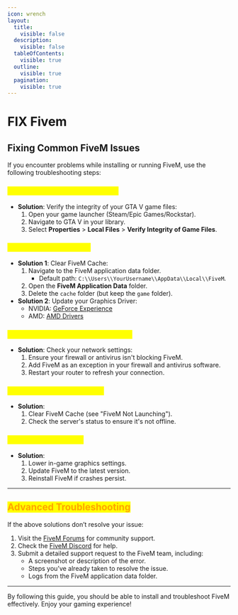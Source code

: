 ```yaml
---
icon: wrench
layout:
  title:
    visible: false
  description:
    visible: false
  tableOfContents:
    visible: true
  outline:
    visible: true
  pagination:
    visible: true
---
```


# FIX Fivem

## Fixing Common FiveM Issues

If you encounter problems while installing or running FiveM, use the following troubleshooting steps:

### <mark style="color:yellow;">1. "Game Files Corrupted" Error</mark>

* **Solution**: Verify the integrity of your GTA V game files:
  1. Open your game launcher (Steam/Epic Games/Rockstar).
  2. Navigate to GTA V in your library.
  3. Select **Properties** > **Local Files** > **Verify Integrity of Game Files**.

### <mark style="color:yellow;">2. FiveM Not Launching</mark>

* **Solution 1**: Clear FiveM Cache:
  1. Navigate to the FiveM application data folder.
     * Default path: `C:\\Users\\YourUsername\\AppData\\Local\\FiveM`.
  2. Open the **FiveM Application Data** folder.
  3. Delete the `cache` folder (but keep the `game` folder).
* **Solution 2**: Update your Graphics Driver:
  * NVIDIA: [GeForce Experience](https://www.nvidia.com/en-us/geforce/geforce-experience/)
  * AMD: [AMD Drivers](https://www.amd.com/en/support)

### <mark style="color:yellow;">3. "Server Connection Failed" Error</mark>

* **Solution**: Check your network settings:
  1. Ensure your firewall or antivirus isn't blocking FiveM.
  2. Add FiveM as an exception in your firewall and antivirus software.
  3. Restart your router to refresh your connection.

### <mark style="color:yellow;">4. Stuck on Loading Screen</mark>

* **Solution**:
  1. Clear FiveM Cache (see "FiveM Not Launching").
  2. Check the server's status to ensure it's not offline.

### <mark style="color:yellow;">5. Crashes or Freezes</mark>

* **Solution**:
  1. Lower in-game graphics settings.
  2. Update FiveM to the latest version.
  3. Reinstall FiveM if crashes persist.

***

## <mark style="color:orange;">Advanced Troubleshooting</mark>

If the above solutions don’t resolve your issue:

1. Visit the [FiveM Forums](https://forum.cfx.re/) for community support.
2. Check the [FiveM Discord](https://discord.com/invite/fivem) for help.
3. Submit a detailed support request to the FiveM team, including:
   * A screenshot or description of the error.
   * Steps you’ve already taken to resolve the issue.
   * Logs from the FiveM application data folder.

***

By following this guide, you should be able to install and troubleshoot FiveM effectively. Enjoy your gaming experience!
